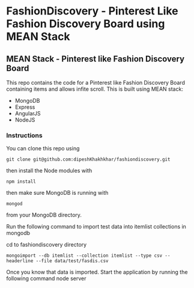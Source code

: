 # FashionDiscovery - Pinterest Like Fashion Discovery Board using MEAN Stack 
<h2>MEAN Stack - Pinterest like Fashion Discovery Board</h2>

This repo contains the code for a Pinterest like Fashion Discovery Board containing items and allows infite scroll. This is built using MEAN stack:

<ul>
<li>MongoDB</li>
<li>Express</li>
<li>AngularJS</li>
<li>NodeJS</li>
</ul>


<h3>Instructions</h3>

You can clone this repo using 

    git clone git@github.com:dipeshKhakhkhar/fashiondiscovery.git

then install the Node modules with

    npm install

then make sure MongoDB is running with

    mongod

from your MongoDB directory.

Run the following command to import test data into itemlist collections in mongodb 

cd to fashiondiscovery directory

    mongoimport --db itemlist --collection itemlist --type csv --headerline --file data/test/fasdis.csv 
	
Once you know that data is imported. Start the application by running the following command
  node server


